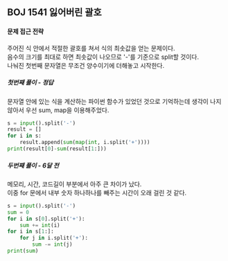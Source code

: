 ## BOJ 1541 잃어버린 괄호
#### 문제 접근 전략
주어진 식 안에서 적절한 괄호를 쳐서 식의 최솟값을 얻는 문제이다.  
음수의 크기를 최대로 하면 최솟값이 나오므로 '-'를 기준으로 split할 것이다.  
나눠진 첫번째 문자열은 무조건 양수이기에 더해놓고 시작한다.
##### 첫번째 풀이 - 정답
문자열 안에 있는 식을 계산하는 파이썬 함수가 있었던 것으로 기억하는데 생각이 나지 않아서 우선 sum, map을 이용해주었다.
```python
s = input().split('-')
result = []
for i in s:
    result.append(sum(map(int, i.split('+'))))
print(result[0]-sum(result[1:]))
```

##### 두번째 풀이 - 6달 전
메모리, 시간, 코드길이 부분에서 아주 큰 차이가 났다.  
이중 for 문에서 내부 숫자 하나하나를 빼주는 시간이 오래 걸린 것 같다.
```python
s = input().split('-')
sum = 0
for i in s[0].split('+'):
    sum += int(i)
for i in s[1:]:
    for j in i.split('+'):
        sum -= int(j)
print(sum)
```

####